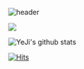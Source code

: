 ![header](https://capsule-render.vercel.app/api?type=wave&color=auto&height=300&section=header&text=HongYeJi&fontSize=90)

<img src="https://img.shields.io/badge/Flutter-02569B?style=for-the-badge&logo=Flutter&logoColor=white">

![YeJi's github stats](https://github-readme-stats.vercel.app/api?username=YeJi222&show_icons=true&hide_border=true)

[![Hits](https://hits.seeyoufarm.com/api/count/incr/badge.svg?url=https%3A%2F%2Fgithub.com%2FHong-com&count_bg=%23F2A2FD&title_bg=%23D2D2F0&icon=github.svg&icon_color=%23F7ABAB&title=hits&edge_flat=false)](https://hits.seeyoufarm.com)
